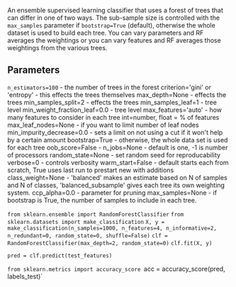 An ensemble supervised learning classifier that uses a forest of trees that can differ in one of two ways. The sub-sample 
size is controlled with the `max_samples` parameter if `bootstrap=True` (default), otherwise the whole dataset is used to 
build each tree. You can vary parameters and RF averages the weightings or you can vary features and RF averages those 
weightings from the various trees. 

## Parameters

`n_estimators=100` - the number of trees in the forest
criterion='gini' or 'entropy' - this effects the trees themselves
max_depth=None - effects the trees
min_samples_split=2 - effects the trees 
min_samples_leaf=1 - tree level
min_weight_fraction_leaf=0.0 - tree level
max_features='auto' - how many features to consider in each tree int=number, float = % of features
max_leaf_nodes=None - if you want to limit number of leaf nodes
min_impurity_decrease=0.0 - sets a limit on not using a cut if it won't help by a certain amount
bootstrap=True - otherwise, the whole data set is used for each tree
oob_score=False - 
n_jobs=None - default is one, -1 is number of processors
random_state=None - set random seed for reproducability 
verbose=0 - controls verbosity
warm_start=False - default starts each from scratch, True uses last run to prestart new with additions
class_weight=None - 'balanced' makes an estimate based on N of samples and N of classes, 'balanced_subsample' gives each tree
its own weighting system.
ccp_alpha=0.0 - parameter for pruning
max_samples=None - if bootstrap is True, the number of samples to include in each tree.

`from sklearn.ensemble import RandomForestClassifier`
`from sklearn.datasets import make_classification`
`X, y = make_classification(n_samples=1000, n_features=4,
                            n_informative=2, n_redundant=0,
                            random_state=0, shuffle=False)`
`clf = RandomForestClassifier(max_depth=2, random_state=0)`
`clf.fit(X, y)`

`pred = clf.predict(test_features)`

`from sklearn.metrics import accuracy_score
`acc = accuracy_score(pred, labels_test)`
